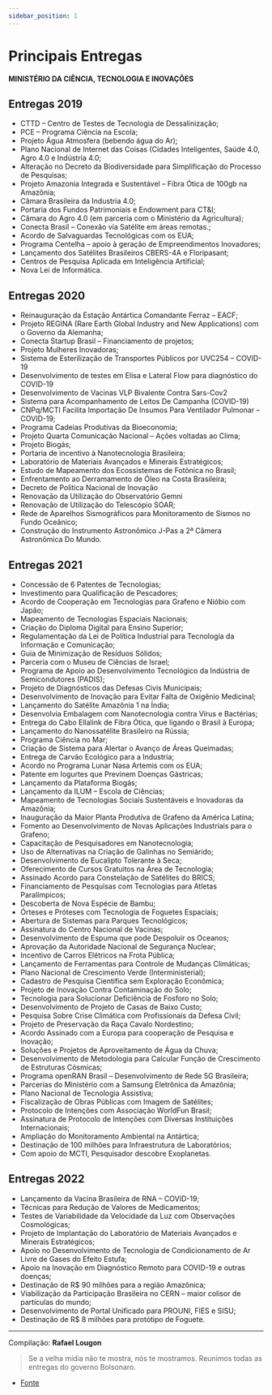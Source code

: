 ```yaml
---
sidebar_position: 1
---
```

# Principais Entregas

**MINISTÉRIO DA CIÊNCIA, TECNOLOGIA E INOVAÇÕES**

## Entregas 2019

 - CTTD – Centro de Testes de Tecnologia de Dessalinização;
 - PCE – Programa Ciência na Escola;
 - Projeto Água Atmosfera (bebendo água do Ar);
 - Plano Nacional de Internet das Coisas (Cidades Inteligentes, Saúde 4.0, Agro 4.0 e Indústria 4.0;
 - Alteração no Decreto da Biodiversidade para Simplificação do Processo de Pesquisas;
 - Projeto Amazonia Integrada e Sustentável – Fibra Ótica de 100gb na Amazônia;
 - Câmara Brasileira da Industria 4.0;
 - Portaria dos Fundos Patrimoniais e Endowment para CT&I;
 - Câmara do Agro 4.0 (em parceria com o Ministério da Agricultura);
 - Conecta Brasil – Conexão via Satélite em áreas remotas.;
 - Acordo de Salvaguardas Tecnológicas com os EUA;
 - Programa Centelha – apoio à geração de Empreendimentos Inovadores;
 - Lançamento dos Satélites Brasileiros CBERS-4A e Floripasant;
 - Centros de Pesquisa Aplicada em Inteligência Artificial;
 - Nova Lei de Informática.


## Entregas 2020

 - Reinauguração da Estação Antártica Comandante Ferraz – EACF;
 - Projeto REGINA (Rare Earth Global Industry and New Applications) com o Governo da Alemanha;
 - Conecta Startup Brasil – Financiamento de projetos;
 - Projeto Mulheres Inovadoras;
 - Sistema de Esterilização de Transportes Públicos por UVC254 – COVID-19
 - Desenvolvimento de testes em Elisa e Lateral Flow para diagnóstico do COVID-19
 - Desenvolvimento de Vacinas VLP Bivalente Contra Sars-Cov2
 - Sistema para Acompanhamento de Leitos De Campanha (COVID-19)
 - CNPq/MCTI Facilita Importação De Insumos Para Ventilador Pulmonar – COVID-19;
 - Programa Cadeias Produtivas da Bioeconomia;
 - Projeto Quarta Comunicação Nacional – Ações voltadas ao Clima;
 - Projeto Biogás;
 - Portaria de incentivo à Nanotecnologia Brasileira;
 - Laboratório de Materiais Avançados e Minerais Estratégicos;
 - Estudo de Mapeamento dos Ecossistemas de Fotônica no Brasil;
 - Enfrentamento ao Derramamento de Óleo na Costa Brasileira;
 - Decreto de Politica Nacional de Inovação
 - Renovação da Utilização do Observatório Gemni
 - Renovação de Utilização do Telescópio SOAR;
 - Rede de Aparelhos Sismográficos para Monitoramento de Sismos no Fundo Oceânico;
 - Construção do Instrumento Astronômico J-Pas a 2ª Câmera Astronômica Do Mundo.

## Entregas 2021

 - Concessão de 6 Patentes de Tecnologias;
 - Investimento para Qualificação de Pescadores;
 - Acordo de Cooperação em Tecnologias para Grafeno e Nióbio com Japão;
 - Mapeamento de Tecnologias Espaciais Nacionais;
 - Criação do Diploma Digital para Ensino Superior;
 - Regulamentação da Lei de Política Industrial para Tecnologia da Informação e Comunicação;
 - Guia de Minimização de Resíduos Sólidos;
 - Parceria com o Museu de Ciências de Israel;
 - Programa de Apoio ao Desenvolvimento Tecnológico da Indústria de Semicondutores (PADIS);
 - Projeto de Diagnósticos das Defesas Civis Municipais;
 - Desenvolvimento de Inovação para Evitar Falta de Oxigênio Medicinal;
 - Lançamento do Satélite Amazônia 1 na Índia;
 - Desenvolvia Embalagem com Nanotecnologia contra Vírus e Bactérias;
 - Entrega do Cabo Ellalink de Fibra Ótica, que ligando o Brasil à Europa;
 - Lançamento do Nanossatélite Brasileiro na Rússia;
 - Programa Ciência no Mar;
 - Criação de Sistema para Alertar o Avanço de Áreas Queimadas;
 - Entrega de Carvão Ecológico para a Industria;
 - Acordo no Programa Lunar Nasa Artemis com os EUA;
 - Patente em Iogurtes que Previnem Doenças Gástricas;
 - Lançamento da Plataforma Biogás;
 - Lançamento da ILUM – Escola de Ciências;
 - Mapeamento de Tecnologias Sociais Sustentáveis e Inovadoras da Amazônia;
 - Inauguração da Maior Planta Produtiva de Grafeno da América Latina;
 - Fomento ao Desenvolvimento de Novas Aplicações Industriais para o Grafeno;
 - Capacitação de Pesquisadores em Nanotecnologia;
 - Uso de Alternativas na Criação de Galinhas no Semiárido;
 - Desenvolvimento de Eucalipto Tolerante à Seca;
 - Oferecimento de Cursos Gratuitos na Área de Tecnologia;
 - Assinado Acordo para Constelação de Satélites do BRICS;
 - Financiamento de Pesquisas com Tecnologias para Atletas Paralímpicos;
 - Descoberta de Nova Espécie de Bambu;
 - Órteses e Próteses com Tecnologia de Foguetes Espaciais;
 - Abertura de Sistemas para Parques Tecnológicos;
 - Assinatura do Centro Nacional de Vacinas;
 - Desenvolvimento de Espuma que pode Despoluir os Oceanos;
 - Aprovação da Autoridade Nacional de Segurança Nuclear;
 - Incentivo de Carros Elétricos na Frota Pública;
 - Lançamento de Ferramentas para Controle de Mudanças Climáticas;
 - Plano Nacional de Crescimento Verde (Interministerial);
 - Cadastro de Pesquisa Cientifica sem Exploração Econômica;
 - Projeto de Inovação Contra Contaminação do Solo;
 - Tecnologia para Solucionar Deficiência de Fosforo no Solo;
 - Desenvolvimento de Projeto de Casas de Baixo Custo;
 - Pesquisa Sobre Crise Climática com Profissionais da Defesa Civil;
 - Projeto de Preservação da Raça Cavalo Nordestino;
 - Acordo Assinado com a Europa para cooperação de Pesquisa e Inovação;
 - Soluções e Projetos de Aproveitamento de Água da Chuva;
 - Desenvolvimento de Metodologia para Calcular Função de Crescimento de Estruturas Cósmicas;
 - Programa openRAN Brasil – Desenvolvimento de Rede 5G Brasileira;
 - Parcerias do Ministério com a Samsung Eletrônica da Amazônia;
 - Plano Nacional de Tecnologia Assistiva;
 - Fiscalização de Obras Públicas com Imagem de Satélites;
 - Protocolo de Intenções com Associação WorldFun Brasil;
 - Assinatura de Protocolo de Intenções com Diversas Instituições Internacionais;
 - Ampliação do Monitoramento Ambiental na Antártica;
 - Destinação de 100 milhões para Infraestrutura de Laboratórios;
 - Com apoio do MCTI, Pesquisador descobre Exoplanetas.

## Entregas 2022

 - Lançamento da Vacina Brasileira de RNA – COVID-19;
 - Técnicas para Redução de Valores de Medicamentos;
 - Testes de Variabilidade da Velocidade da Luz com Observações Cosmológicas;
 - Projeto de Implantação do Laboratório de Materiais Avançados e Minerais Estratégicos;
 - Apoio no Desenvolvimento de Tecnologia de Condicionamento de Ar Livre de Gases do Efeito Estufa;
 - Apoio na Inovação em Diagnóstico Remoto para COVID-19 e outras doenças;
 - Destinação de R$ 90 milhões para a região Amazônica;
 - Viabilização da Participação Brasileira no CERN – maior colisor de partículas do mundo;
 - Desenvolvimento de Portal Unificado para PROUNI, FIES e SISU;
 - Destinação de R$ 8 milhões para protótipo de Foguete.


<hr/>

Compilação: **Rafael Lougon**

> Se a velha mídia não te mostra, nós te mostramos. Reunimos todas as entregas do governo Bolsonaro.

 - [Fonte](https://www.entregasdogoverno.com/2022/02/ministerio-da-ciencia-tecnologia-e.html)